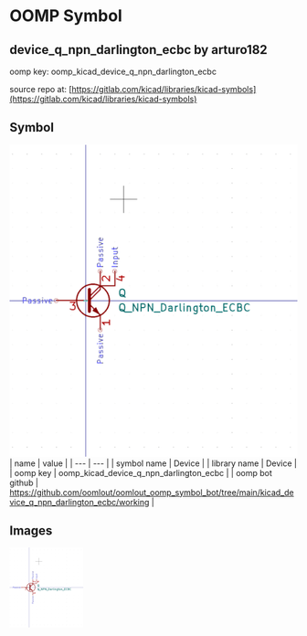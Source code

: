 # OOMP Symbol  
## device_q_npn_darlington_ecbc  by arturo182  
  
oomp key: oomp_kicad_device_q_npn_darlington_ecbc  
  
source repo at: [https://gitlab.com/kicad/libraries/kicad-symbols](https://gitlab.com/kicad/libraries/kicad-symbols)  
## Symbol  
  
[![working.png](working_600.png)](working.png)  
| name | value | 
| --- | --- | 
| symbol name | Device | 
| library name | Device | 
| oomp key | oomp_kicad_device_q_npn_darlington_ecbc | 
| oomp bot github | https://github.com/oomlout/oomlout_oomp_symbol_bot/tree/main/kicad_device_q_npn_darlington_ecbc/working | 
## Images  
  
[![working.png](working_140.png)](working.png)  
